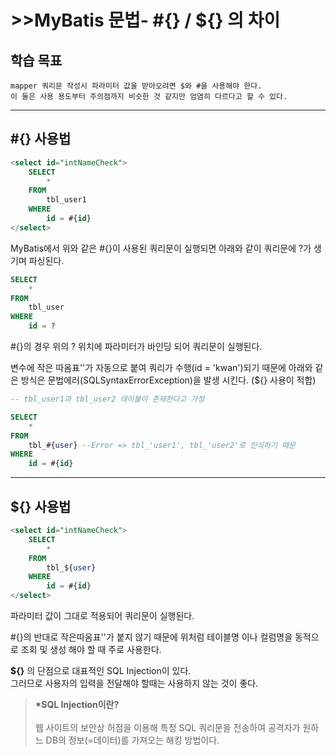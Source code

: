 # >>MyBatis 문법- **#{}** / **${}** 의 차이

## **학습 목표**

    mapper 쿼리문 작성시 파라미터 값을 받아오려면 $와 #을 사용해야 한다.
    이 둘은 사용 용도부터 주의점까지 비슷한 것 같지만 엄염히 다르다고 할 수 있다.

---

## **#{} 사용법**

```sql
<select id="intNameCheck">
    SELECT
        *
    FROM
        tbl_user1
    WHERE
        id = #{id}
</select>
```

MyBatis에서 위와 같은 #{}이 사용된 쿼리문이 실행되면 아래와 같이 쿼리문에 ?가 생기며 파싱된다.

```sql
SELECT
    *
FROM
    tbl_user
WHERE
    id = ?
```

#{}의 경우 위의 ? 위치에 파라미터가 바인딩 되어 쿼리문이 실행된다.

변수에 작은 따옴표''가 자동으로 붙여 쿼리가 수행(id = 'kwan')되기 때문에 아래와 같은 방식은 문법에러(SQLSyntaxErrorException)을 발생 시킨다. (${} 사용이 적합)

```sql
-- tbl_user1과 tbl_user2 테이블이 존재한다고 가정

SELECT
    *
FROM
    tbl_#{user} --Error => tbl_'user1', tbl_'user2'로 인식하기 때문
WHERE
    id = #{id}
```

---

## **${} 사용법**

```sql
<select id="intNameCheck">
    SELECT
        *
    FROM
        tbl_${user}
    WHERE
        id = #{id}
</select>
```

파라미터 값이 그대로 적용되어 쿼리문이 실행된다.

#{}의 반대로 작은따옴표''가 붙지 않기 때문에 위처럼 테이블명 이나 컬럼명을 동적으로 조회 및 생성 해야 할 때 주로 사용한다.

**${}** 의 단점으로 대표적인 SQL Injection이 있다.<br>
그러므로 사용자의 입력을 전달해야 할때는 사용하지 않는 것이 좋다.

> **\*SQL Injection이란?** <br><br>
> 웹 사이트의 보안상 허점을 이용해 특정 SQL 쿼리문을 전송하여 공격자가 원하느 DB의 정보(=데이터)를 가져오는 해킹 방법이다.
